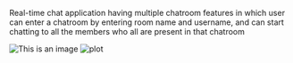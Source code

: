  Real-time chat application having multiple chatroom features in which user can enter a chatroom by entering room name and username, 
 and can start chatting to all the members who all are present in that chatroom
 
![This is an image](../Login.png)
![plot](../Login.png)
